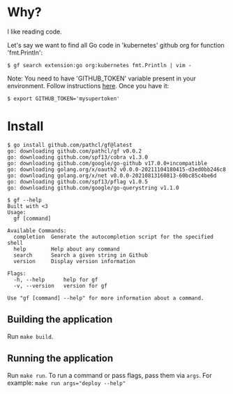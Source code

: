 # Why?

I like reading code.

Let's say we want to find all Go code in 'kubernetes' github org for function 'fmt.Println':

    $ gf search extension:go org:kubernetes fmt.Println | vim -

Note: You need to have 'GITHUB_TOKEN' variable present in your environment. Follow instructions [here](https://docs.github.com/en/authentication/keeping-your-account-and-data-secure/creating-a-personal-access-token). Once you have it:

    $ export GITHUB_TOKEN='mysupertoken'

# Install

    $ go install github.com/pathcl/gf@latest
    go: downloading github.com/pathcl/gf v0.0.2
    go: downloading github.com/spf13/cobra v1.3.0
    go: downloading github.com/google/go-github v17.0.0+incompatible
    go: downloading golang.org/x/oauth2 v0.0.0-20211104180415-d3ed0bb246c8
    go: downloading golang.org/x/net v0.0.0-20210813160813-60bc85c4be6d
    go: downloading github.com/spf13/pflag v1.0.5
    go: downloading github.com/google/go-querystring v1.1.0

    $ gf --help
    Built with <3
    Usage:
      gf [command]

    Available Commands:
      completion  Generate the autocompletion script for the specified shell
      help        Help about any command
      search      Search a given string in Github
      version     Display version information

    Flags:
      -h, --help      help for gf
      -v, --version   version for gf

    Use "gf [command] --help" for more information about a command.


## Building the application
Run `make build`.

## Running the application
Run `make run`.
To run a command or pass flags, pass them via `args`. For example: `make run args="deploy --help"`
